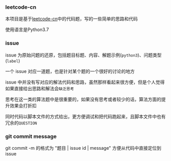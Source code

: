 ### leetcode-cn

本项目是基于[leetcode-cn](https://leetcode-cn.com/)中的代码题，写的一些简单的思路和代码

使用语言是Python3.7


### issue

issue 为原始问题的还原，包括题目标题、内容、解题示例(`python3`)、问题类型(`label`)

一个 issue 对应一道题，也是针对某个题的一个很好的讨论的地方

issue 中并没有写对应的解法代码和思路，虽然那样看起来很方便，但是个人觉得如果直接给出思路和解法会`缺乏思考`

思考在这一类的算法题中是很重要的，如果没有思考或者较少的话，算法方面的提升效果会打折扣

同时代码以脚本文件的方式给出，更方便调试和把代码跑起来，且脚本文件中也有冗余的`QUESTION`


### git commit message

git commit -m 的格式为 "题目 | issue id | message" 方便从代码中直接定位到issue
